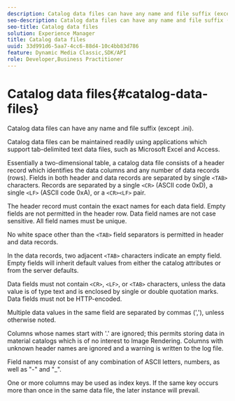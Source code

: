 ```yaml
---
description: Catalog data files can have any name and file suffix (except .ini).
seo-description: Catalog data files can have any name and file suffix (except .ini).
seo-title: Catalog data files
solution: Experience Manager
title: Catalog data files
uuid: 33d991d6-5aa7-4cc6-88d4-10c4bb83d786
feature: Dynamic Media Classic,SDK/API
role: Developer,Business Practitioner
---
```


# Catalog data files{#catalog-data-files}

Catalog data files can have any name and file suffix (except .ini).

Catalog data files can be maintained readily using applications which support tab-delimited text data files, such as Microsoft Excel and Access.

Essentially a two-dimensional table, a catalog data file consists of a header record which identifies the data columns and any number of data records (rows). Fields in both header and data records are separated by single `<TAB>` characters. Records are separated by a single `<CR>` (ASCII code 0xD), a single `<LF>` (ASCII code 0xA), or a `<CR><LF>` pair.

The header record must contain the exact names for each data field. Empty fields are not permitted in the header row. Data field names are not case sensitive. All field names must be unique.

No white space other than the `<TAB>` field separators is permitted in header and data records.

In the data records, two adjacent `<TAB>` characters indicate an empty field. Empty fields will inherit default values from either the catalog attributes or from the server defaults.

Data fields must not contain `<CR>`, `<LF>`, or `<TAB>` characters, unless the data value is of type text and is enclosed by single or double quotation marks. Data fields must not be HTTP-encoded.

Multiple data values in the same field are separated by commas (','), unless otherwise noted.

Columns whose names start with '.' are ignored; this permits storing data in material catalogs which is of no interest to Image Rendering. Columns with unknown header names are ignored and a warning is written to the log file.

Field names may consist of any combination of ASCII letters, numbers, as well as "-" and "_".

One or more columns may be used as index keys. If the same key occurs more than once in the same data file, the later instance will prevail. 
